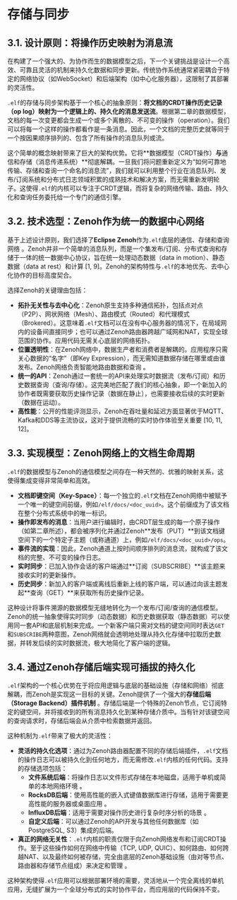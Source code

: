 # 存储与同步

## 3.1. 设计原则：将操作历史映射为消息流

在构建了一个强大的、为协作而生的数据模型之后，下一个关键挑战是设计一个高效、可靠且灵活的机制来持久化数据和同步更新。传统协作系统通常紧密耦合于特定的网络协议（如WebSocket）和后端架构（如中心化服务器），这限制了其部署的灵活性。

`.elf`的存储与同步架构基于一个核心的抽象原则：**将文档的CRDT操作历史记录（op log）映射为一个逻辑上的、持久化的消息发送流**。根据第二章的数据模型，文档的每一次变更都会生成一个或多个离散的、不可变的操作（operation）。我们可以将每一个这样的操作都看作是一条消息。因此，一个文档的完整历史就等同于一个按因果顺序排列的、包含了所有操作的消息队列或流。

这个简单的概念映射带来了巨大的架构优势。它将**数据模型（CRDT操作）**与**通信和存储（消息传递系统）**彻底解耦。一旦我们将问题重新定义为“如何可靠地传输、存储和查询一个命名的消息流”，我们就可以利用整个行业在消息队列、发布/订阅系统和分布式日志领域积累的成熟技术和解决方案，而无需重新发明轮子。这使得`.elf`的内核可以专注于CRDT逻辑，而将复杂的网络传输、路由、持久化和查询任务委托给一个专门的通信引擎。

## 3.2. 技术选型：Zenoh作为统一的数据中心网络

基于上述设计原则，我们选择了**Eclipse Zenoh**作为`.elf`底层的通信、存储和查询网络 。Zenoh并非一个简单的消息队列，而是一个集发布/订阅、分布式查询和存储于一体的统一数据中心协议，旨在统一处理动态数据（data in motion）、静态数据（data at rest）和计算 [1, 9]。Zenoh的架构特性与`.elf`的本地优先、去中心化协作的目标高度契合。

选择Zenoh的关键理由包括：

-   **拓扑无关性与去中心化**：Zenoh原生支持多种通信拓扑，包括点对点（P2P）、网状网络（Mesh）、路由模式（Routed）和代理模式（Brokered）。这意味着`.elf`文档可以在没有中心服务器的情况下，在局域网内的设备间直接同步；也可以通过Zenoh路由器跨越广域网和NAT，实现全球范围的协作。应用代码无需关心底层的网络拓扑。
-   **位置透明性**：在Zenoh网络中，数据生产者和消费者是解耦的。应用程序只需关心数据的“名字”（即Key Expression），而无需知道数据存储在哪里或由谁发布。Zenoh网络负责智能地路由数据和查询 。
-   **统一的API**：Zenoh通过一套统一的API来处理实时数据流（发布/订阅）和历史数据查询（查询/存储）。这完美地匹配了我们的核心抽象，即一个新加入的协作者既需要获取历史操作记录（数据在静止），也需要接收后续的实时更新（数据在运动）。
-   **高性能**：公开的性能评测显示，Zenoh在吞吐量和延迟方面显著优于MQTT、Kafka和DDS等主流协议，这对于提供流畅的实时协作体验至关重要 [10, 11, 12]。

## 3.3. 实现模型：Zenoh网络上的文档生命周期

`.elf`的数据模型与Zenoh的通信模型之间存在一种天然的、优雅的映射关系，这使得集成变得非常简单和高效。

-   **文档即键空间（Key-Space）**：每一个独立的`.elf`文档在Zenoh网络中被赋予一个唯一的键空间前缀，例如`/elf/docs/<doc_uuid>`。这个前缀成为了该文档在整个分布式系统中的唯一标识。
-   **操作即发布的消息**：当用户进行编辑时，由CRDT层生成的每一个原子操作（如第二章所述），都会被序列化并通过Zenoh**发布（PUT）**到该文档键空间下的一个特定子主题（或称通道）上，例如`/elf/docs/<doc_uuid>/ops`。
-   **事件流的实现**：因此，Zenoh通道上按时间顺序排列的消息流，就构成了该文档的完整、不可变的操作日志。
-   **实时同步**：已加入协作会话的客户端通过**订阅（SUBSCRIBE）**该主题来接收实时的更新操作。
-   **历史同步**：新加入的客户端或离线后重新上线的客户端，可以通过向该主题发起**查询（GET）**来获取所有历史操作记录。

这种设计将事件溯源的数据模型无缝地转化为一个发布/订阅/查询的通信模型。Zenoh的统一抽象使得实时同步（动态数据）和历史数据获取（静态数据）可以使用同一套API和底层机制来完成。一个新客户端只需对文档的键空间同时表达`GET`和`SUBSCRIBE`两种意图，Zenoh网络就会透明地处理从持久化存储中拉取历史数据，并转发后续的实时数据流，极大地简化了客户端的逻辑。

## 3.4. 通过Zenoh存储后端实现可插拔的持久化

`.elf`架构的一个核心优势在于将应用逻辑与底层的基础设施（存储和网络）彻底解耦，而Zenoh是实现这一目标的关键。Zenoh提供了一个强大的**存储后端（Storage Backend）插件机制** 。存储后端是一个特殊的Zenoh节点，它订阅特定的键空间，并将接收到的所有消息持久化到某种存储介质中。当有针对该键空间的查询请求时，存储后端会从介质中检索数据并返回。

这种机制为`.elf`带来了极大的灵活性：

-   **灵活的持久化选项**：通过为Zenoh路由器配置不同的存储后端插件，`.elf`文档的操作日志可以被持久化到任何地方，而无需修改`.elf`内核的任何代码。支持的存储选项包括：
    -   **文件系统后端**：将操作日志以文件形式存储在本地磁盘，适用于单机或简单的本地网络环境 。
    -   **RocksDB后端**：使用高性能的嵌入式键值数据库进行存储，适用于需要更高性能的服务器或桌面应用 。
    -   **InfluxDB后端**：适用于需要对操作历史进行复杂时序分析的场景 。
    -   **自定义后端**：可以通过Zenoh的API开发与其他任何数据库（如PostgreSQL, S3）集成的后端。
-   **真正的网络无关性**：`.elf`内核的职责仅限于向Zenoh网络发布和订阅CRDT操作。至于这些操作如何在网络中传输（TCP, UDP, QUIC）、如何路由、如何跨越NAT、以及最终如何被存储，完全由底层的Zenoh基础设施（由对等节点、路由器和存储节点组成）来决定和管理 。

这种架构使得`.elf`应用可以根据部署环境的需要，灵活地从一个完全离线的单机应用，无缝扩展为一个全球分布式的实时协作平台，而应用层的代码保持不变。

